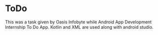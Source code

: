 # ToDo
This was a task given by Oasis Infobyte while Android App Development Internship To Do App. Kotlin and XML are used along with android studio.
